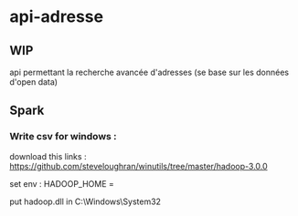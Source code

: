 # api-adresse

## WIP
api permettant la recherche avancée d'adresses (se base sur les données d'open data)

## Spark

### Write csv for windows :
download this links :
https://github.com/steveloughran/winutils/tree/master/hadoop-3.0.0

set env : HADOOP_HOME = <pathHadoop>

put hadoop.dll in C:\Windows\System32